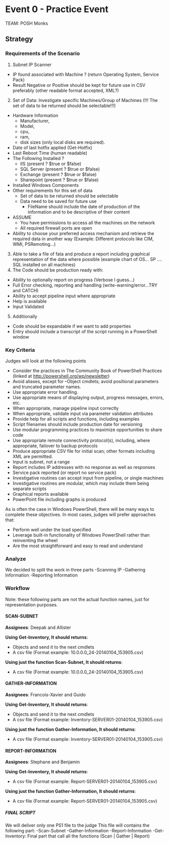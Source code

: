 Event 0 - Practice Event
========================

TEAM: POSH Monks

Strategy
-------

### Requirements of the Scenario

1. Subnet IP Scanner
  * IP found associated with Machine ? (return Operating System, Service Pack)
  * Result Negative or Positive should be kept for future use in CSV preferably (other readable format accepted, XML?)
2. Set of Data: Investigate specific Machines/Group of Machines (!!! The set of data to be returned should be selectable!!!)
  * Hardware Information
    * Manufacturer, 
    * Model, 
    * cpu, 
    * ram, 
    * disk sizes (only local disks are required).
  * Date of last hotfix applied (Get-Hotfix)
  * Last Reboot Time (human readable)
  * The Following Installed ?
    * IIS (present ? $true or $false)
    * SQL Server (present ? $true or $false)
    * Exchange (present ? $true or $false)
    * Sharepoint (present ? $true or $false)
  * Installed Windows Components
  * Other requirements for this set of data
    * Set of data to be returned should be selectable
    * Data need to be saved for future use
      * FileName should include the date of production of the information and to be descriptive of their content
  * ASSUME
    * You have permissions to access all the machines on the network
    * All required firewall ports are open
  * Ability to choose your preferred access mechanism and retrieve the required data in another way (Example: Different protocols like CIM, WMI, PSRemoting...)
3. Able to take a file of fata and produce a report including graphical representation of the data where possible (example chart of OS... SP .... SQL installed on all machines)
4. The Code should be production ready with:
  * Ability to optionally report on progress (Verbose I guess...)
  * Full Error checking, reporting and handling (write-warning/error...TRY and CATCH)
  * Ability to accept pipeline input where appropriate 
  * Help is available
  * Input Validated
5. Additionally
  * Code should be expandable if we want to add properties
  * Entry should include a transcript of the script running in a PowerShell window
 
  
### Key Criteria

Judges will look at the following points

  * Consider the practices in The Community Book of PowerShell Practices (linked at http://powershell.org/wp/newsletter)
  * Avoid aliases, except for –Object cmdlets; avoid positional parameters and truncated parameter names.
  * Use appropriate error handling.
  * Use appropriate means of displaying output, progress messages, errors, etc.
  * When appropriate, manage pipeline input correctly
  * When appropriate, validate input via parameter validation attributes
  * Provide help for all scripts and functions, including examples
  * Script filenames should include production date for versioning
  * Use modular programming practices to maximize opportunities to share code
  * Use appropriate remote connectivity protocol(s), including, where appropriate, failover to backup protocols
  * Produce appropriate CSV file for initial scan; other formats including XML are permitted.
  * Input is subnet, not a range
  * Report includes IP addresses with no response as well as responses
  * Service pack reported (or report no service pack)
  * Investigative routines can accept input from pipeline, or single machines
  * Investigative routines are modular, which may include them being separate scripts
  * Graphical reports available
  * PowerPoint file including graphs is produced

As is often the case in Windows PowerShell, there will be many ways to complete these objectives. In most cases, judges will prefer approaches that:
  * Perform well under the load specified
  * Leverage built-in functionality of Windows PowerShell rather than reinventing the wheel
  * Are the most straightforward and easy to read and understand


### Analyze

We decided to split the work in three parts
-Scanning IP
-Gathering Information
-Reporting Information


### Workflow

Note: these following parts are not the actual function names, just for representation purposes.



#### SCAN-SUBNET
**Assignees**: Deepak and Allister

**Using Get-Inventory, It should returns**:
* Objects and send it to the next cmdlets
* A csv file (Format example: 10.0.0.0_24-20140104_153905.csv)
 
**Using just the function Scan-Subnet, It should returns**:
* A csv file (Format example: 10.0.0.0_24-20140104_153905.csv)




#### GATHER-INFORMATION
**Assignees**: Francois-Xavier and Guido

**Using Get-Inventory, It should returns**:
* Objects and send it to the next cmdlets
* A csv file (Format example: Inventory-SERVER01-20140104_153905.csv)
 
**Using just the function Gather-Information, It should returns**:
* A csv file (Format example: Inventory-SERVER01-20140104_153905.csv)




#### REPORT-INFORMATION
**Assignees**: Stephane and Benjamin

**Using Get-Inventory, It should returns**:
* A csv file (Format example: Report-SERVER01-20140104_153905.csv)
 
**Using just the function Gather-Information, It should returns**:
* A csv file (Format example: Report-SERVER01-20140104_153905.csv)

##### FINAL SCRIPT

We will deliver only one PS1 file to the judge
This file will contains the following part:
-Scan-Subnet
-Gather-Information
-Report-Information
-Get-Inventory: Final part that call all the functions (Scan | Gather | Report)


